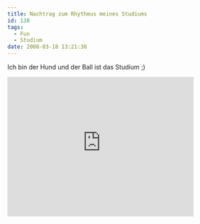 ```yaml
---
title: Nachtrag zum Rhythmus meines Studiums
id: 138
tags:
  - Fun
  - Studium
date: 2008-03-18 13:21:38
---
```


Ich bin der Hund und der Ball ist das Studium ;)
<iframe src="http://www.youtube.com/embed/4PcL6-mjRNk" frameborder="0" width="420" height="315"></iframe>